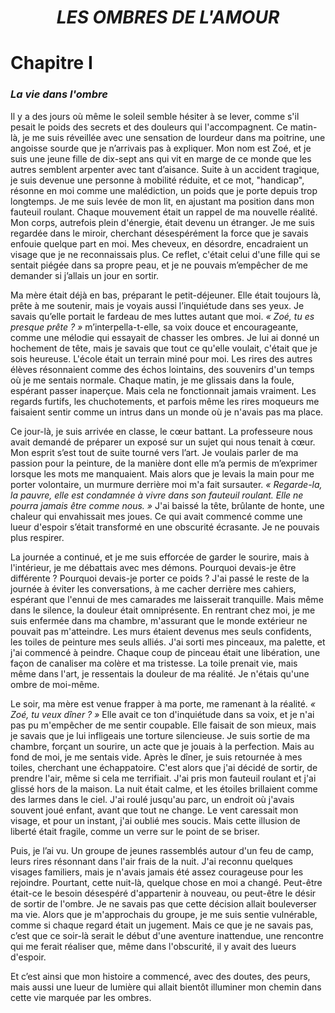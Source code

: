 <div align="center">

<h1><b><i>LES OMBRES DE L'AMOUR</i></b></h1>

</div>

# Chapitre Ⅰ
### *La vie dans l'ombre*

Il y a des jours où même le soleil semble hésiter à se lever, comme s'il pesait le poids des secrets et des douleurs qui l'accompagnent. Ce matin-là, je me suis réveillée avec une sensation de lourdeur dans ma poitrine, une angoisse sourde que je n’arrivais pas à expliquer. Mon nom est Zoé, et je suis une jeune fille de dix-sept ans qui vit en marge de ce monde que les autres semblent arpenter avec tant d’aisance. Suite à un accident tragique, je suis devenue une personne à mobilité réduite, et ce mot, "handicap", résonne en moi comme une malédiction, un poids que je porte depuis trop longtemps.
Je me suis levée de mon lit, en ajustant ma position dans mon fauteuil roulant. Chaque mouvement était un rappel de ma nouvelle réalité. Mon corps, autrefois plein d'énergie, était devenu un étranger. Je me suis regardée dans le miroir, cherchant désespérément la force que je savais enfouie quelque part en moi. Mes cheveux, en désordre, encadraient un visage que je ne reconnaissais plus. Ce reflet, c'était celui d'une fille qui se sentait piégée dans sa propre peau, et je ne pouvais m’empêcher de me demander si j’allais un jour en sortir.

Ma mère était déjà en bas, préparant le petit-déjeuner. Elle était toujours là, prête à me soutenir, mais je voyais aussi l’inquiétude dans ses yeux. Je savais qu’elle portait le fardeau de mes luttes autant que moi. *« Zoé, tu es presque prête ? »* m’interpella-t-elle, sa voix douce et encourageante, comme une mélodie qui essayait de chasser les ombres. Je lui ai donné un hochement de tête, mais je savais que tout ce qu'elle voulait, c'était que je sois heureuse.
L'école était un terrain miné pour moi. Les rires des autres élèves résonnaient comme des échos lointains, des souvenirs d'un temps où je me sentais normale. Chaque matin, je me glissais dans la foule, espérant passer inaperçue. Mais cela ne fonctionnait jamais vraiment. Les regards furtifs, les chuchotements, et parfois même les rires moqueurs me faisaient sentir comme un intrus dans un monde où je n'avais pas ma place.

Ce jour-là, je suis arrivée en classe, le cœur battant. La professeure nous avait demandé de préparer un exposé sur un sujet qui nous tenait à cœur. Mon esprit s’est tout de suite tourné vers l’art. Je voulais parler de ma passion pour la peinture, de la manière dont elle m’a permis de m’exprimer lorsque les mots me manquaient. Mais alors que je levais la main pour me porter volontaire, un murmure derrière moi m'a fait sursauter.
*« Regarde-la, la pauvre, elle est condamnée à vivre dans son fauteuil roulant. Elle ne pourra jamais être comme nous. »* J'ai baissé la tête, brûlante de honte, une chaleur qui envahissait mes joues. Ce qui avait commencé comme une lueur d'espoir s’était transformé en une obscurité écrasante. Je ne pouvais plus respirer.

La journée a continué, et je me suis efforcée de garder le sourire, mais à l'intérieur, je me débattais avec mes démons. Pourquoi devais-je être différente ? Pourquoi devais-je porter ce poids ? J'ai passé le reste de la journée à éviter les conversations, à me cacher derrière mes cahiers, espérant que l'ennui de mes camarades me laisserait tranquille. Mais même dans le silence, la douleur était omniprésente.
En rentrant chez moi, je me suis enfermée dans ma chambre, m'assurant que le monde extérieur ne pouvait pas m'atteindre. Les murs étaient devenus mes seuls confidents, les toiles de peinture mes seuls alliés. J'ai sorti mes pinceaux, ma palette, et j'ai commencé à peindre. Chaque coup de pinceau était une libération, une façon de canaliser ma colère et ma tristesse. La toile prenait vie, mais même dans l'art, je ressentais la douleur de ma réalité. Je n'étais qu'une ombre de moi-même.

Le soir, ma mère est venue frapper à ma porte, me ramenant à la réalité. *« Zoé, tu veux dîner ? »* Elle avait ce ton d'inquiétude dans sa voix, et je n'ai pas pu m'empêcher de me sentir coupable. Elle faisait de son mieux, mais je savais que je lui infligeais une torture silencieuse. Je suis sortie de ma chambre, forçant un sourire, un acte que je jouais à la perfection. Mais au fond de moi, je me sentais vide.
Après le dîner, je suis retournée à mes toiles, cherchant une échappatoire. C'est alors que j'ai décidé de sortir, de prendre l'air, même si cela me terrifiait. J'ai pris mon fauteuil roulant et j'ai glissé hors de la maison. La nuit était calme, et les étoiles brillaient comme des larmes dans le ciel. J'ai roulé jusqu'au parc, un endroit où j'avais souvent joué enfant, avant que tout ne change. Le vent caressait mon visage, et pour un instant, j'ai oublié mes soucis. Mais cette illusion de liberté était fragile, comme un verre sur le point de se briser.

Puis, je l’ai vu. Un groupe de jeunes rassemblés autour d'un feu de camp, leurs rires résonnant dans l'air frais de la nuit. J'ai reconnu quelques visages familiers, mais je n'avais jamais été assez courageuse pour les rejoindre. Pourtant, cette nuit-là, quelque chose en moi a changé. Peut-être était-ce le besoin désespéré d'appartenir à nouveau, ou peut-être le désir de sortir de l'ombre. Je ne savais pas que cette décision allait bouleverser ma vie.
Alors que je m'approchais du groupe, je me suis sentie vulnérable, comme si chaque regard était un jugement. Mais ce que je ne savais pas, c’est que ce soir-là serait le début d'une aventure inattendue, une rencontre qui me ferait réaliser que, même dans l'obscurité, il y avait des lueurs d'espoir.

Et c’est ainsi que mon histoire a commencé, avec des doutes, des peurs, mais aussi une lueur de lumière qui allait bientôt illuminer mon chemin dans cette vie marquée par les ombres.


